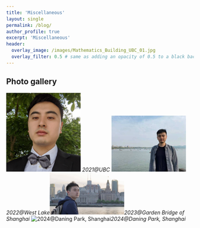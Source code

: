 ```yaml
---
title: 'Miscellaneous'
layout: single
permalink: /blog/
author_profile: true
excerpt: 'Miscellaneous'
header:
  overlay_image: /images/Mathematics_Building_UBC_01.jpg
  overlay_filter: 0.5 # same as adding an opacity of 0.5 to a black background
---
```




## Photo gallery


<img src="/file/Pics/2021UBC.jpg" width="200" alt="2021@UBC"> <em>2021@UBC</em> <img src="/file/Pics/2022Hangzhou.jpg" width="200" alt="2022@West Lake, Hangzhou"><em>2022@West Lake</em><img src="/file/Pics/2023Shanghai.jpeg" width="200" alt="2023@Garden Bridge, Shanghai"><em>2023@Garden Bridge of Shanghai</em> <img src="/file/Pics/2024Shanghai_daning.jpg" width="200" alt="2024@Daning Park, Shanghai"><em>2024@Daning Park, Shanghai</em>
